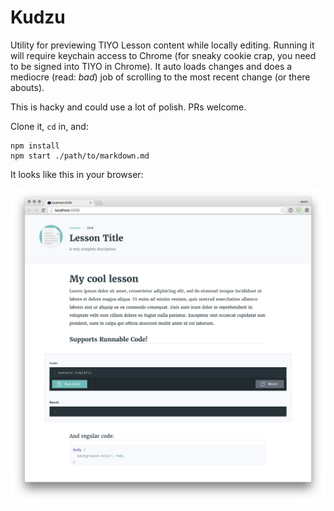 # Kudzu

Utility for previewing TIYO Lesson content while locally editing. Running it will require keychain access to Chrome (for sneaky cookie crap, you need to be signed into TIYO in Chrome). It auto loads changes and does a mediocre (read: _bad_) job of scrolling to the most recent change (or there abouts).

This is hacky and could use a lot of polish. PRs welcome.

Clone it, `cd` in, and:

    npm install
    npm start ./path/to/markdown.md

It looks like this in your browser:

![Preview](preview.png)
